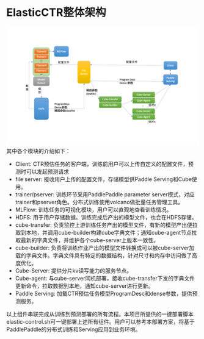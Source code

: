 
# ElasticCTR整体架构

![elastic.png](https://github.com/suoych/WebChat/raw/master/overview_v2.png)
其中各个模块的介绍如下：
- Client: CTR预估任务的客户端，训练前用户可以上传自定义的配置文件，预测时可以发起预测请求
- file server: 接收用户上传的配置文件，存储模型供Paddle Serving和Cube使用。
- trainer/pserver: 训练环节采用PaddlePaddle parameter server模式，对应trainer和pserver角色。分布式训练使用volcano做批量任务管理工具。
- MLFlow: 训练任务的可视化模块，用户可以直观地查看训练情况。
- HDFS:  用于用户存储数据。训练完成后产出的模型文件，也会在HDFS存储。
- cube-transfer: 负责监控上游训练任务产出的模型文件，有新的模型产出便拉取到本地，并调用cube-builder构建cube字典文件；通知cube-agent节点拉取最新的字典文件，并维护各个cube-server上版本一致性。
- cube-builder: 负责将训练作业产出的模型文件转换成可以被cube-server加载的字典文件。字典文件具有特定的数据结构，针对尺寸和内存中访问做了高度优化。
- Cube-Server: 提供分片kv读写能力的服务节点。
- Cube-agent: 与cube-server同机部署，接收cube-transfer下发的字典文件更新命令，拉取数据到本地，通知cube-server进行更新。
- Paddle Serving: 加载CTR预估任务模型ProgramDesc和dense参数，提供预测服务。

以上组件串联完成从训练到预测部署的所有流程。本项目所提供的一键部署脚本elastic-control.sh可一键部署上述所有组件。用户可以参考本部署方案，将基于PaddlePaddle的分布式训练和Serving应用到业务环境。
